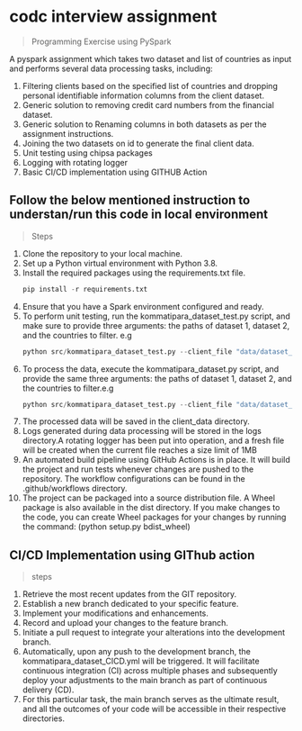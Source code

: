 # codc interview assignment

> Programming Exercise using PySpark

 A pyspark assignment which takes two dataset and list of countries as input and performs several data processing tasks, including:
  1. Filtering clients based on the specified list of countries and dropping personal identifiable information columns from the client dataset.
  2. Generic solution to removing credit card numbers from the financial dataset.
  3. Generic solution to Renaming columns in both datasets as per the assignment instructions.
  4. Joining the two datasets on id to generate the final client data.
  5. Unit testing using chipsa packages
  6. Logging with rotating logger
  7. Basic CI/CD implementation using GITHUB Action


## Follow the below mentioned instruction to understan/run this code in local environment

> Steps
  
  1. Clone the repository to your local machine.
  2. Set up a Python virtual environment with Python 3.8.
  3. Install the required packages using the requirements.txt file.
     ```python
     pip install -r requirements.txt
 >    
  4. Ensure that you have a Spark environment configured and ready.
  5. To perform unit testing, run the kommatipara_dataset_test.py script, and make sure to provide three arguments: the paths of dataset 1, dataset 2, and the countries to filter. e.g
     ```python
     python src/kommatipara_dataset_test.py --client_file "data/dataset_one.csv" --financial_file "data/dataset_two.csv" "Netherland" "United kingdom"
> 
   6. To process the data, execute the kommatipara_dataset.py script, and provide the same three arguments: the paths of dataset 1, dataset 2, and the countries to filter.e.g
      ```python
      python src/kommatipara_dataset_test.py --client_file "data/dataset_one.csv" --financial_file "data/dataset_two.csv" "Netherland" "United kingdom"
> 
  7. The processed data will be saved in the client_data directory.
  8. Logs generated during data processing will be stored in the logs directory.A rotating logger has been put into operation, and a fresh file will be created when the current file reaches a size limit of 1MB
  9. An automated build pipeline using GitHub Actions is in place. It will build the project and run tests whenever changes are pushed to the repository. The workflow configurations can be found in the .github/workflows directory.
  10. The project can be packaged into a source distribution file. A Wheel package is also available in the dist directory. If you make changes to the code, you can create Wheel packages for your changes by running the command: 
  (python setup.py bdist_wheel)
  


## CI/CD Implementation using GIThub action
   
> steps
 
 1. Retrieve the most recent updates from the GIT repository.
 2. Establish a new branch dedicated to your specific feature.
 3. Implement your modifications and enhancements.
 4. Record and upload your changes to the feature branch.
 5. Initiate a pull request to integrate your alterations into the development branch.
 6. Automatically, upon any push to the development branch, the kommatipara_dataset_CICD.yml will be triggered. It will facilitate continuous integration (CI) across multiple phases and subsequently deploy your adjustments to the main branch as part of continuous delivery (CD).
 7. For this particular task, the main branch serves as the ultimate result, and all the outcomes of your code will be accessible in their respective directories.
